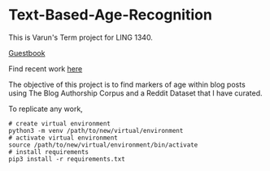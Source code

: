 # Text-Based-Age-Recognition


This is Varun's Term project for LING 1340.

[Guestbook](https://github.com/Data-Science-for-Linguists-2023/Class-Lounge/blob/main/guestbooks/varun.md)

Find recent work [here](https://github.com/Data-Science-for-Linguists-2023/Text-Based-Age-Recognition/blob/main/progress_report.md#3rd-progress-report)

The objective of this project is to find markers of age within blog posts using The Blog Authorship Corpus and a Reddit Dataset that I have curated.

To replicate any work, 

```
# create virtual environment
python3 -m venv /path/to/new/virtual/environment
# activate virtual environment
source /path/to/new/virtual/environment/bin/activate
# install requirements
pip3 install -r requirements.txt
```